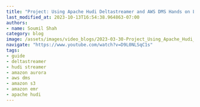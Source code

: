 ```yaml
---
title: "Project: Using Apache Hudi Deltastreamer and AWS DMS Hands on Lab# Part 1"
last_modified_at: 2023-10-13T16:54:38.964863-07:00
authors:
- name: Soumil Shah
category: blog
image: /assets/images/video_blogs/2023-03-30-Project_Using_Apache_Hudi_Deltastreamer_and_AWS_DMS_Hands_on_Lab_Part_1.png
navigate: "https://www.youtube.com/watch?v=D9L0NLSqC1s"
tags:
- guide
- deltastreamer
- hudi streamer
- amazon aurora
- aws dms
- amazon s3
- amazon emr
- apache hudi
---
```

